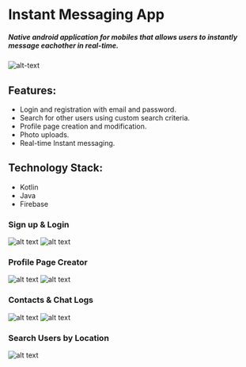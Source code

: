 # Instant Messaging App

##### Native android application for mobiles that allows users to instantly message eachother in real-time.
![alt-text](https://github.com/swest06/SIApp/blob/master/si_images/si_op1.png "SI App")

## Features:
* Login and registration with email and password.
* Search for other users using custom search criteria.
* Profile page creation and modification. 
* Photo uploads.
* Real-time Instant messaging.

## Technology Stack:
* Kotlin
* Java
* Firebase

### Sign up & Login
![alt text](https://github.com/swest06/SIApp/blob/master/si_images/signup.png "sign up page") ![alt text](https://github.com/swest06/SIApp/blob/master/si_images/login.png "login page")


### Profile Page Creator
![alt text](https://github.com/swest06/SIApp/blob/master/si_images/profile1.png "profile page") ![alt text](https://github.com/swest06/SIApp/blob/master/si_images/profile2.png "profile page")

### Contacts & Chat Logs
![alt text](https://github.com/swest06/SIApp/blob/master/si_images/message2.png "Contacts") ![alt text](https://github.com/swest06/SIApp/blob/master/si_images/message1.png "Chat log")

### Search Users by Location
![alt text](https://github.com/swest06/SIApp/blob/master/si_images/si_5.PNG "User Search")


